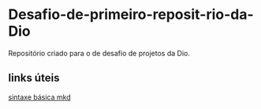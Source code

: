 # Desafio-de-primeiro-reposit-rio-da-Dio
Repositório criado para o de desafio de projetos da Dio.

## links úteis
[sintaxe básica mkd](https://markdown.net.br/sintaxe-basica/) 
